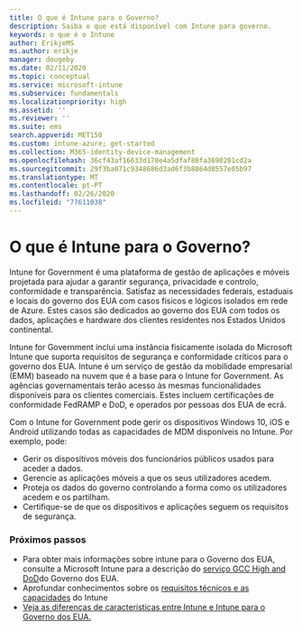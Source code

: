 ```yaml
---
title: O que é Intune para o Governo?
description: Saiba o que está disponível com Intune para governo.
keywords: o que é o Intune
author: ErikjeMS
ms.author: erikje
manager: dougeby
ms.date: 02/11/2020
ms.topic: conceptual
ms.service: microsoft-intune
ms.subservice: fundamentals
ms.localizationpriority: high
ms.assetid: ''
ms.reviewer: ''
ms.suite: ems
search.appverid: MET150
ms.custom: intune-azure; get-started
ms.collection: M365-identity-device-management
ms.openlocfilehash: 36cf43af16633d178e4a5dfaf80fa3690201cd2a
ms.sourcegitcommit: 29f3ba071c9348686d3ad6f3b8864d8557e05b97
ms.translationtype: MT
ms.contentlocale: pt-PT
ms.lasthandoff: 02/26/2020
ms.locfileid: "77611038"
---
```

# <a name="what-is-intune-for-government"></a>O que é Intune para o Governo?

Intune for Government é uma plataforma de gestão de aplicações e móveis projetada para ajudar a garantir segurança, privacidade e controlo, conformidade e transparência. Satisfaz as necessidades federais, estaduais e locais do governo dos EUA com casos físicos e lógicos isolados em rede de Azure. Estes casos são dedicados ao governo dos EUA com todos os dados, aplicações e hardware dos clientes residentes nos Estados Unidos continental. 

Intune for Government inclui uma instância fisicamente isolada do Microsoft Intune que suporta requisitos de segurança e conformidade críticos para o governo dos EUA. Intune é um serviço de gestão da mobilidade empresarial (EMM) baseado na nuvem que é a base para o Intune for Government. As agências governamentais terão acesso às mesmas funcionalidades disponíveis para os clientes comerciais. Estes incluem certificações de conformidade FedRAMP e DoD, e operados por pessoas dos EUA de ecrã.

Com o Intune for Government pode gerir os dispositivos Windows 10, iOS e Android utilizando todas as capacidades de MDM disponíveis no Intune. Por exemplo, pode:

- Gerir os dispositivos móveis dos funcionários públicos usados para aceder a dados.
- Gerencie as aplicações móveis a que os seus utilizadores acedem.
- Proteja os dados do governo controlando a forma como os utilizadores acedem e os partilham.
- Certifique-se de que os dispositivos e aplicações seguem os requisitos de segurança.

### <a name="next-steps"></a>Próximos passos
- Para obter mais informações sobre intune para o Governo dos EUA, consulte a Microsoft Intune para a descrição do [serviço GCC High and DoD](https://docs.microsoft.com/enterprise-mobility-security/solutions/ems-intune-govt-service-description)do Governo dos EUA.
- Aprofundar conhecimentos sobre os [requisitos técnicos e as capacidades](/intune/supported-devices-browsers) do Intune
- [Veja as diferenças de características entre Intune e Intune para o Governo dos EUA.](https://docs.microsoft.com/enterprise-mobility-security/solutions/ems-intune-govt-service-description)
